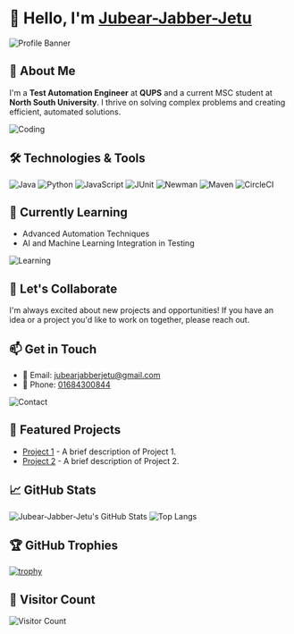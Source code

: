 # 👋 Hello, I'm [Jubear-Jabber-Jetu](https://github.com/Jubear-Jabber-Jetu) 

![Profile Banner](https://media.licdn.com/dms/image/D5616AQH0y6V_xdCWwg/profile-displaybackgroundimage-shrink_200_800/0/1719350431073?e=2147483647&v=beta&t=cuasrKMWr-GMwNt6gvTBjXG0pjEMoo5Nwd5IGKJzmTY) <!-- Replace with a high-quality, personalized banner image URL -->

## 🌟 About Me

I'm a **Test Automation Engineer** at **QUPS** and a current MSC student at **North South University**. I thrive on solving complex problems and creating efficient, automated solutions.

![Coding](https://img.shields.io/badge/Currently%20Learning-MSC%20at%20North%20South%20University-blue?logo=education&style=for-the-badge&logoColor=white)

## 🛠️ Technologies & Tools

![Java](https://img.shields.io/badge/Java-ED8B00?logo=java&logoColor=white&style=for-the-badge)
![Python](https://img.shields.io/badge/Python-3776AB?logo=python&logoColor=white&style=for-the-badge)
![JavaScript](https://img.shields.io/badge/JavaScript-F7DF1E?logo=javascript&logoColor=black&style=for-the-badge)
![JUnit](https://img.shields.io/badge/JUnit-25A162?logo=junit&logoColor=white&style=for-the-badge)
![Newman](https://img.shields.io/badge/Newman-5A4F7F?logo=newman&logoColor=white&style=for-the-badge)
![Maven](https://img.shields.io/badge/Maven-C71A36?logo=apachemaven&logoColor=white&style=for-the-badge)
![CircleCI](https://img.shields.io/badge/CircleCI-343434?logo=circleci&logoColor=white&style=for-the-badge)

## 🌱 Currently Learning

- Advanced Automation Techniques
- AI and Machine Learning Integration in Testing

![Learning](https://img.shields.io/badge/Learning-AI%20and%20ML-brightgreen?logo=openai&logoColor=white&style=for-the-badge)

## 🤝 Let's Collaborate

I'm always excited about new projects and opportunities! If you have an idea or a project you'd like to work on together, please reach out.

## 📫 Get in Touch

- 📧 Email: [jubearjabberjetu@gmail.com](mailto:jubearjabberjetu@gmail.com)
- 📱 Phone: [01684300844](tel:01684300844)

![Contact](https://img.shields.io/badge/Contact%20Me-Get%20In%20Touch-orange?logo=mail&logoColor=white&style=for-the-badge)

## 🚀 Featured Projects

- [Project 1](https://github.com/Jubear-Jabber-Jetu/project1) - A brief description of Project 1.
- [Project 2](https://github.com/Jubear-Jabber-Jetu/project2) - A brief description of Project 2.

## 📈 GitHub Stats

![Jubear-Jabber-Jetu's GitHub Stats](https://github-readme-stats.vercel.app/api?username=Jubear-Jabber-Jetu&show_icons=true&hide_title=true&count_private=true&include_all_commits=true&theme=dark&hide=prs&card_width=400)
![Top Langs](https://github-readme-stats.vercel.app/api/top-langs/?username=Jubear-Jabber-Jetu&layout=compact&theme=dark&card_width=400)

## 🏆 GitHub Trophies

[![trophy](https://github-profile-trophy.vercel.app/?username=Jubear-Jabber-Jetu&theme=monokai&margin-w=15&margin-h=15&no-frame=true&column=3)](https://github.com/ryo-ma/github-profile-trophy)

## 👀 Visitor Count

![Visitor Count](https://visitor-badge.glitch.me/badge?page_id=Jubear-Jabber-Jetu.Jubear-Jabber-Jetu)

